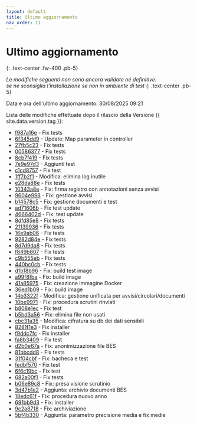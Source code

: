 ```yaml
---
layout: default
title: Ultimo aggiornamento
nav_order: 11
---
```


# Ultimo aggiornamento
{: .text-center .fw-400 .pb-5}

_Le modifiche seguenti non sono ancora validate né definitive:<br>se ne sconsiglia l'installazione se non in ambiente di test_
{: .text-center .pb-5}

Data e ora dell'ultimo aggiornamento: 30/08/2025 09:21

Lista delle modifiche effettuate dopo il rilascio della Versione {{ site.data.version.tag }}:

- [f987a16e](http://github.com/iisgiua/giuaschool/commit/f987a16efe3201b0ced5a786d372af39f270817f) - Fix tests
- [6f345dd9](http://github.com/iisgiua/giuaschool/commit/6f345dd9c636bb88200675897160ef075ca04503) - Update: Map parameter in controller
- [27fb5c23](http://github.com/iisgiua/giuaschool/commit/27fb5c23058f59419e61029a2f446d436e5d80ff) - Fix tests
- [00586377](http://github.com/iisgiua/giuaschool/commit/005863771d1bb18c8bebc09175e219b2edc29113) - Fix tests
- [8cb7f419](http://github.com/iisgiua/giuaschool/commit/8cb7f4199667cb5f00daef4c2a00965fed8ca8ed) - Fix tests
- [7e9e97d3](http://github.com/iisgiua/giuaschool/commit/7e9e97d3fee9e24da18d9dbed76adaa987cb9c16) - Aggiunti test
- [c1cd8757](http://github.com/iisgiua/giuaschool/commit/c1cd87572bb943c950636adf5b95fa06f9c0c6f7) - Fix test
- [1ff7b2f1](http://github.com/iisgiua/giuaschool/commit/1ff7b2f11d61d8f169f08b335f95e60e39ab17ad) - Modifica: elimina log inutile
- [e28da88e](http://github.com/iisgiua/giuaschool/commit/e28da88e14319fc2a5da01ae53273746018a0b30) - Fix tests
- [10343a8e](http://github.com/iisgiua/giuaschool/commit/10343a8e67a07e3813885619349de24f400f6684) - Fix: firma registro con annotazioni senza avvisi
- [9604e998](http://github.com/iisgiua/giuaschool/commit/9604e998f60e55859bb72192356c6c55889debd8) - Fix: gestione avvisi
- [b14578c5](http://github.com/iisgiua/giuaschool/commit/b14578c5574387a560454f884c15d93be6ca150b) - Fix: gestione documenti e test
- [ad71606b](http://github.com/iisgiua/giuaschool/commit/ad71606b8dd30dfa6e0eb557f6d2987f737e18d0) - Fix test update
- [4666402d](http://github.com/iisgiua/giuaschool/commit/4666402dfdfc090f8105f48ffc95e78ec66e8866) - Fix: test update
- [8dfd85e8](http://github.com/iisgiua/giuaschool/commit/8dfd85e8764dc209d49a65a9018cd4ea3998f247) - Fix tests
- [21139936](http://github.com/iisgiua/giuaschool/commit/2113993605766b18dbf4ebaa18f7e65fefd8cc0b) - Fix tests
- [16e9ab06](http://github.com/iisgiua/giuaschool/commit/16e9ab0682043f60a5f1d0ceabc1b8ea6412f777) - Fix tests
- [9282d84e](http://github.com/iisgiua/giuaschool/commit/9282d84e58192861dc920e5a8548a62bc376ab68) - Fix tests
- [8d7d9da8](http://github.com/iisgiua/giuaschool/commit/8d7d9da88210d4a789f4ce07a261828414c7eb1a) - Fix tests
- [f849b807](http://github.com/iisgiua/giuaschool/commit/f849b807e5db62a732193f67f4bb3b29d971a341) - Fix tests
- [c9b555eb](http://github.com/iisgiua/giuaschool/commit/c9b555ebc10b159aae40958d1d27a04bb808e6f9) - Fix tests
- [440bc0cb](http://github.com/iisgiua/giuaschool/commit/440bc0cb13385995a41d7d3a0a70ddc1bbb6f95e) - Fix tests
- [d1b18b96](http://github.com/iisgiua/giuaschool/commit/d1b18b9633e3422eeba3172b39b7e8b5b60dce12) - Fix: build test image
- [a99f8fba](http://github.com/iisgiua/giuaschool/commit/a99f8fba0914a96ec54d837be6046812e0fbd616) - Fix: build image
- [41a85975](http://github.com/iisgiua/giuaschool/commit/41a85975318808aec8a15c67cf7fbd817521158f) - Fix: creazione immagine Docker
- [36ed1b09](http://github.com/iisgiua/giuaschool/commit/36ed1b09bb376986d15a1cf79907e2491c69c002) - Fix: build image
- [14b3322f](http://github.com/iisgiua/giuaschool/commit/14b3322fc86c854b9168aed77a66c48cf83bd9b0) - Modifica: gestione unificata per avvisi/circolari/documenti
- [10be9971](http://github.com/iisgiua/giuaschool/commit/10be9971a844a2a558970a03d13a2424e728fc04) - Fix: procedura scrutini rinviati
- [b808e1ec](http://github.com/iisgiua/giuaschool/commit/b808e1ec8e2b27c029b3c2de9b7d1e82ef617fe6) - Fix test
- [b5bd3a56](http://github.com/iisgiua/giuaschool/commit/b5bd3a5670cce12a36bfd276f970bd2ef7c3a6d7) - Fix: elimina file non usati
- [cbc31a35](http://github.com/iisgiua/giuaschool/commit/cbc31a35fe9426b7316673062eb10438fe94f87d) - Modifica: cifratura su db dei dati sensibili
- [8281f1e3](http://github.com/iisgiua/giuaschool/commit/8281f1e3f7e8a52fb628120232672919424aec37) - Fix installer
- [f9ddc7fc](http://github.com/iisgiua/giuaschool/commit/f9ddc7fcc8810543a93e7cf9cf179817a173475c) - Fix installer
- [fa8b3409](http://github.com/iisgiua/giuaschool/commit/fa8b3409de3f91f7ac7c542c5a197ce6060acd61) - Fix test
- [d2b0e67a](http://github.com/iisgiua/giuaschool/commit/d2b0e67a5458faeacbca2f699effddd41720b60d) - Fix: anonimizzazione file BES
- [81bbcdd8](http://github.com/iisgiua/giuaschool/commit/81bbcdd82b0dd02f5526a2c4b688a1a9af259e4d) - Fix tests
- [31f04cbf](http://github.com/iisgiua/giuaschool/commit/31f04cbfeabb3ee8f9e9512a3c9a009dac481378) - Fix: bacheca e test
- [fedbf570](http://github.com/iisgiua/giuaschool/commit/fedbf5706562d35c533777cf454308e2b8a6d40f) - Fix test
- [6f6c19bc](http://github.com/iisgiua/giuaschool/commit/6f6c19bc454f9c7fb09b29d02c1921e477e478ef) - Fix test
- [682a00f1](http://github.com/iisgiua/giuaschool/commit/682a00f13cd486eee8f4b35ba797401f9d36734f) - Fix tests
- [b06e89c8](http://github.com/iisgiua/giuaschool/commit/b06e89c8e251728cb6fad7615e9a4eaf07f86684) - Fix: presa visione scrutinio
- [3d47b1e2](http://github.com/iisgiua/giuaschool/commit/3d47b1e2cf21e80ea48f4ab412c7b0e45967c709) - Aggiunta: archivio documenti BES
- [18edc61f](http://github.com/iisgiua/giuaschool/commit/18edc61f2252d7705c7fdd565ab605c937a3692c) - Fix: procedura nuovo anno
- [691bb9d3](http://github.com/iisgiua/giuaschool/commit/691bb9d317103d1932fb2ec8183b1d1bd7f98fcd) - Fix: installer
- [9c2a8718](http://github.com/iisgiua/giuaschool/commit/9c2a87182da9d0dd507e7e445dc369d7049ebbd3) - Fix: archiviazione
- [5bf4b330](http://github.com/iisgiua/giuaschool/commit/5bf4b3304c00651842827edac3fa6502b56286d6) - Aggiunta: parametro precisione media e fix medie


